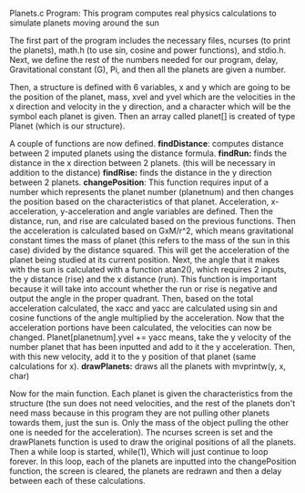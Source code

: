 Planets.c Program:
This program computes real physics calculations to simulate planets moving around the sun

  The first part of the program includes the necessary files, ncurses (to print the planets), math.h (to use sin, cosine and power functions), and stdio.h. Next, we define the rest of the numbers needed for our program, delay, Gravitational constant (G), Pi, and then all the planets are given a number. 

  Then, a structure is defined with 6 variables, x and y which are going to be the position of the planet, mass, xvel and yvel which are the velocities in the x direction and velocity in the y direction, and a character which will be the symbol each planet is given. Then an array called planet[] is created of type Planet (which is our structure). 
  
  A couple of functions are now defined. 
      **findDistance**: computes distance between 2 imputed planets using the distance formula.
      **findRun:** finds the distance in the x direction between 2 planets. (this will be necessary in addition to the distance)
      **findRise:** finds the distance in the y direction between 2 planets.
      **changePosition**: This function requires input of a number which represents the planet number (planetnum) and then changes the position based on the characteristics of that planet. Acceleration, x-acceleration, y-acceleration and angle variables are defined. Then the distance, run, and rise are calculated based on the previous functions. Then the acceleration is calculated based on GxM/r^2, which means gravitational constant times the mass of planet (this refers to the mass of the sun in this case) divided by the distance squared. This will get the acceleration of the planet being studied at its current position. Next, the angle that it makes with the sun is calculated with a function atan2(), which requires 2 inputs, the y distance (rise) and the x distance (run). This function is important because it will take into account whether the run or rise is negative and output the angle in the proper quadrant. Then, based on the total acceleration calculated, the xacc and yacc are calculated using sin and cosine functions of the angle multiplied by the acceleration. Now that the acceleration portions have been calculated, the velocities can now be changed. Planet[planetnum].yvel += yacc means, take the y velocity of the number planet that has been inputted and add to it the y acceleration. Then, with this new velocity, add it to the y position of that planet (same calculations for x). 
      **drawPlanets:** draws all the planets with mvprintw(y, x, char)
      
  Now for the main function. Each planet is given the characteristics from the structure (the sun does not need velocities, and the rest of the planets don't need mass because in this program they are not pulling other planets towards them, just the sun is. Only the mass of the object pulling the other one is needed for the acceleration). The ncurses screen is set and the drawPlanets function is used to draw the original positions of all the planets. Then a while loop is started, while(1), Which will just continue to loop forever. In this loop, each of the planets are inputted into the changePosition function, the screen is cleared, the planets are redrawn and then a delay between each of these calculations. 

      
